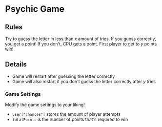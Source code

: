 # Psychic Game

## Rules
Try to guess the letter in less than _x_ amount of tries. If you guess correctly, you get a point! If you don't, CPU gets a point. First player to get to _y_ points win!

## Details
- Game will restart after guessing the letter correctly
- Game will also restart if you don't guess the letter correctly after _y_ tries

### Game Settings
Modify the game settings to your liking!
- `user["chances"]` stores the amount of player attempts
- `totalPoints` is the number of points that's required to win